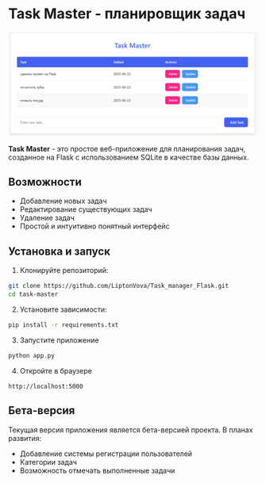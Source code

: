 # Task Master - планировщик задач

![Пример интерфейса](images/example.png)

**Task Master** - это простое веб-приложение для планирования задач, созданное на Flask с использованием SQLite в качестве базы данных.

## Возможности

- Добавление новых задач
- Редактирование существующих задач
- Удаление задач
- Простой и интуитивно понятный интерфейс

## Установка и запуск

1. Клонируйте репозиторий:
```bash
git clone https://github.com/LiptonVova/Task_manager_Flask.git
cd task-master
```
2. Установите зависимости:
```bash
pip install -r requirements.txt
```

3. Запустите приложение
```bash
python app.py
```

4. Откройте в браузере

```
http://localhost:5000
```

## Бета-версия 
Текущая версия приложения является бета-версией проекта. В планах развития:
- Добавление системы регистрации пользователей 
- Категории задач
- Возможность отмечать выполненные задачи
